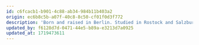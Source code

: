 ```yaml
---
id: c6fcacb1-b901-4c88-ab34-984b11b403a2
origin: ec6b8c5b-a07f-40c8-8c50-cf01f0d3f772
description: 'Born and raised in Berlin. Studied in Rostock and Salzburg and has been a member of the cello group since 2023.'
updated_by: f6128d7d-0471-44e5-b89a-e3213d7a0925
updated_at: 1719473611
---
```

